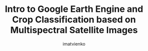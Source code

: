---
author: imatvienko
title:  "Intro to Google Earth Engine and Crop Classification based on Multispectral Satellite Images"
presentation: "/assets/presentations/earth.pdf"
tags: 
  - Deep Learning
  - Satellite Images
  - Neural Networks
---